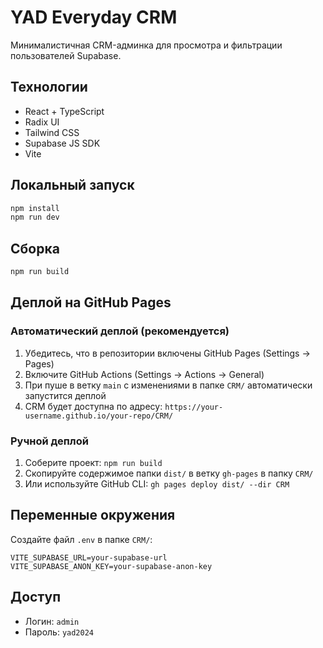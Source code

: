 # YAD Everyday CRM

Минималистичная CRM-админка для просмотра и фильтрации пользователей Supabase.

## Технологии
- React + TypeScript
- Radix UI
- Tailwind CSS
- Supabase JS SDK
- Vite

## Локальный запуск

```bash
npm install
npm run dev
```

## Сборка

```bash
npm run build
```

## Деплой на GitHub Pages

### Автоматический деплой (рекомендуется)
1. Убедитесь, что в репозитории включены GitHub Pages (Settings → Pages)
2. Включите GitHub Actions (Settings → Actions → General)
3. При пуше в ветку `main` с изменениями в папке `CRM/` автоматически запустится деплой
4. CRM будет доступна по адресу: `https://your-username.github.io/your-repo/CRM/`

### Ручной деплой
1. Соберите проект: `npm run build`
2. Скопируйте содержимое папки `dist/` в ветку `gh-pages` в папку `CRM/`
3. Или используйте GitHub CLI: `gh pages deploy dist/ --dir CRM`

## Переменные окружения
Создайте файл `.env` в папке `CRM/`:
```
VITE_SUPABASE_URL=your-supabase-url
VITE_SUPABASE_ANON_KEY=your-supabase-anon-key
```

## Доступ
- Логин: `admin`
- Пароль: `yad2024` 